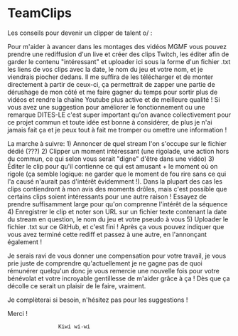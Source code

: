 # TeamClips

Les conseils pour devenir un clipper de talent o/ :

Pour m'aider à avancer dans les montages des vidéos MGMF vous pouvez prendre une rediffusion d'un live et créer des clips Twitch, les éditer afin de garder le contenu "intéressant" et uploader ici sous la forme d'un fichier .txt les liens de vos clips avec la date, le nom du jeu et votre nom, et je viendrais piocher dedans. Il me suffira de les télécharger et de monter directement à partir de ceux-ci, ça permettrait de zapper une partie de dérushage de mon côté et me faire gagner du temps pour sortir plus de vidéos et rendre la chaîne Youtube plus active et de meilleure qualité ! Si vous avez une suggestion pour améliorer le fonctionnement ou une remarque DITES-LE c'est super important qu'on avance collectivement pour ce projet commun et toute idée est bonne à considérer, de plus je n'ai jamais fait ça et je peux tout à fait me tromper ou omettre une information !

  La marche à suivre:
    1) Annoncer de quel stream l'on s'occupe sur le fichier dédié (???)
    2) Clipper un moment intéressant (une rigolade, une action hors du commun, ce qui selon vous serait "digne" d'être dans une vidéo)
    3) Éditer le clip pour qu'il contienne ce qui est amusant + le moment où on rigole (ça semble logique: ne garder que le moment de        fou rire sans ce qui l'a causé n'aurait pas d'intérêt évidemment !). Dans la plupart des cas les clips contiendront à mon avis des moments drôles, mais c'est possible que certains clips soient intéressants pour une autre raison ! Essayez de prendre suffisamment large pour qu'on comprenne l'intérêt de la séquence
    4) Enregistrer le clip et noter son URL sur un fichier texte contenant la date du stream en question, le nom du jeu et votre pseudo à vous 
    5) Uploader le fichier .txt sur ce GitHub, et c'est fini !
  Après ça vous pouvez indiquer que vous avez terminé cette rediff et passez à une autre, en l'annonçant également !
  
Je serais ravi de vous donner une compensation pour votre travail, je vous prie juste de comprendre qu'actuellement je ne gagne pas de quoi rémunérer quelqu'un donc je vous remercie une nouvelle fois pour votre bénévolat et votre incroyable gentillesse de m'aider grâce à ça ! Dès que ça décolle ce serait un plaisir de le faire, vraiment.
    
Je complèterai si besoin, n'hésitez pas pour les suggestions !

Merci !

  					Kiwi wi-wi  
                                          
  

